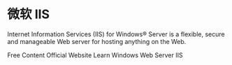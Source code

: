 # 微软 IIS

Internet Information Services (IIS) for Windows® Server is a flexible, secure and manageable Web server for hosting anything on the Web.

<ResourceGroupTitle>Free Content</ResourceGroupTitle>
<BadgeLink colorScheme='blue' badgeText='Official Website' href='https://www.iis.net/'>Official Website</BadgeLink>
<BadgeLink badgeText='Watch' href='https://www.youtube.com/watch?v=1VdxPWwtISA'>Learn Windows Web Server IIS</BadgeLink>
